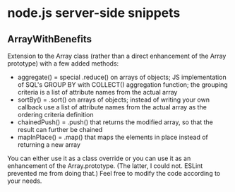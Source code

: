 # node.js server-side snippets

## ArrayWithBenefits

Extension to the Array class (rather than a direct enhancement of the Array prototype) with a few added methods:
* aggregate() = special .reduce() on arrays of objects; JS implementation of SQL's GROUP BY with COLLECT() aggregation function; the grouping criteria is a list of attribute names from the actual array
* sortBy() = .sort() on arrays of objects; instead of writing your own callback use a list of attribute names from the actual array as the ordering criteria definition 
* chainedPush() = .push() that returns the modified array, so that the result can further be chained
* mapInPlace() = .map() that maps the elements in place instead of returning a new array

You can either use it as a class override or you can use it as an enhancement of the Array.prototype. (The latter, I could not. ESLint prevented me from doing that.) Feel free to modify the code according to your needs.
